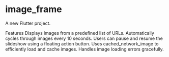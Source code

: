 # image_frame

A new Flutter project.

Features
Displays images from a predefined list of URLs.
Automatically cycles through images every 10 seconds.
Users can pause and resume the slideshow using a floating action button.
Uses cached_network_image to efficiently load and cache images.
Handles image loading errors gracefully.
